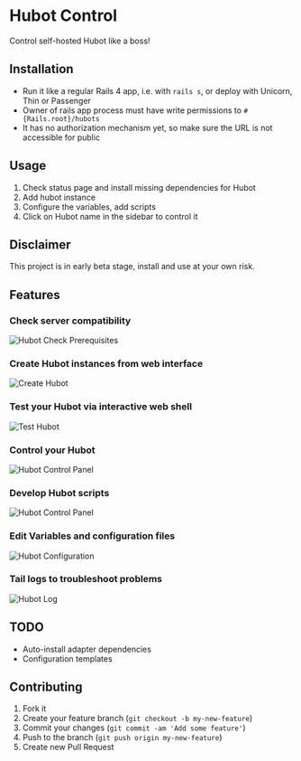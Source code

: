 Hubot Control
=============

Control self-hosted Hubot like a boss!

## Installation

- Run it like a regular Rails 4 app, i.e. with `rails s`, or deploy with Unicorn, Thin or Passenger
- Owner of rails app process must have write permissions to `#{Rails.root}/hubots`
- It has no authorization mechanism yet, so make sure the URL is not accessible for public

## Usage

1. Check status page and install missing dependencies for Hubot
2. Add hubot instance
3. Configure the variables, add scripts
4. Click on Hubot name in the sidebar to control it

## Disclaimer

This project is in early beta stage, install and use at your own risk.

## Features

### Check server compatibility
![Hubot Check Prerequisites](https://dl.dropboxusercontent.com/u/176100/hubot-control/hubot-control-5.png)

### Create Hubot instances from web interface
![Create Hubot](https://dl.dropboxusercontent.com/u/176100/hubot-control/hubot-control-3.png)

### Test your Hubot via interactive web shell
![Test Hubot](https://dl.dropboxusercontent.com/u/176100/hubot-control/hubot-control-6.png)

### Control your Hubot
![Hubot Control Panel](https://dl.dropboxusercontent.com/u/176100/hubot-control/hubot-control-1.png)

### Develop Hubot scripts
![Hubot Control Panel](https://dl.dropboxusercontent.com/u/176100/hubot-control/hubot-control-7.png)

### Edit Variables and configuration files
![Hubot Configuration](https://dl.dropboxusercontent.com/u/176100/hubot-control/hubot-control-2.png)

### Tail logs to troubleshoot problems
![Hubot Log](https://dl.dropboxusercontent.com/u/176100/hubot-control/hubot-control-4.png)

## TODO

  - Auto-install adapter dependencies
  - Configuration templates

## Contributing

1. Fork it
2. Create your feature branch (`git checkout -b my-new-feature`)
3. Commit your changes (`git commit -am 'Add some feature'`)
4. Push to the branch (`git push origin my-new-feature`)
5. Create new Pull Request
